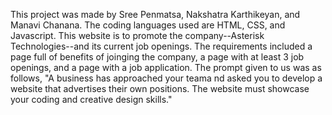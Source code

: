 This project was made by Sree Penmatsa, Nakshatra Karthikeyan, and Manavi Chanana. The coding languages used are HTML, CSS, and Javascript. This website is to promote the company--Asterisk Technologies--and its current job openings. The requirements included a page full of benefits of joinging the company, a page with at least 3 job openings, and a page with a job application. The prompt given to us was as follows, "A business has approached your teama nd asked you to develop a website that advertises their own positions. The website must showcase your coding and creative design skills."
